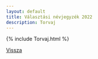```yaml
---
layout: default
title: Választási névjegyzék 2022
description: Torvaj
---
```


{% include Torvaj.html %}

[Vissza](./)